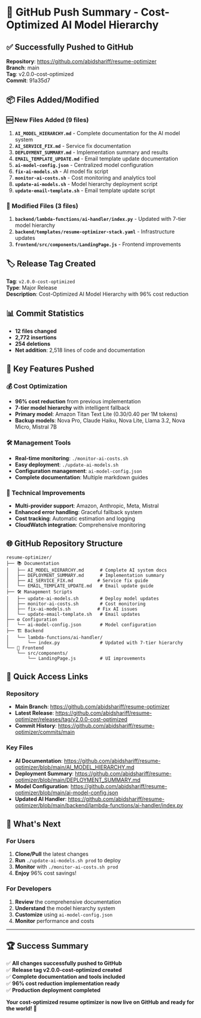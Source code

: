 # 🚀 GitHub Push Summary - Cost-Optimized AI Model Hierarchy

## ✅ Successfully Pushed to GitHub

**Repository**: https://github.com/abidshariff/resume-optimizer  
**Branch**: main  
**Tag**: v2.0.0-cost-optimized  
**Commit**: 91a35d7

## 📦 Files Added/Modified

### 🆕 New Files Added (9 files)
1. **`AI_MODEL_HIERARCHY.md`** - Complete documentation for the AI model system
2. **`AI_SERVICE_FIX.md`** - Service fix documentation
3. **`DEPLOYMENT_SUMMARY.md`** - Implementation summary and results
4. **`EMAIL_TEMPLATE_UPDATE.md`** - Email template update documentation
5. **`ai-model-config.json`** - Centralized model configuration
6. **`fix-ai-models.sh`** - AI model fix script
7. **`monitor-ai-costs.sh`** - Cost monitoring and analytics tool
8. **`update-ai-models.sh`** - Model hierarchy deployment script
9. **`update-email-template.sh`** - Email template update script

### 🔄 Modified Files (3 files)
1. **`backend/lambda-functions/ai-handler/index.py`** - Updated with 7-tier model hierarchy
2. **`backend/templates/resume-optimizer-stack.yaml`** - Infrastructure updates
3. **`frontend/src/components/LandingPage.js`** - Frontend improvements

## 🏷️ Release Tag Created

**Tag**: `v2.0.0-cost-optimized`  
**Type**: Major Release  
**Description**: Cost-Optimized AI Model Hierarchy with 96% cost reduction

## 📊 Commit Statistics

- **12 files changed**
- **2,772 insertions**
- **254 deletions**
- **Net addition**: 2,518 lines of code and documentation

## 🎯 Key Features Pushed

### 💰 Cost Optimization
- **96% cost reduction** from previous implementation
- **7-tier model hierarchy** with intelligent fallback
- **Primary model**: Amazon Titan Text Lite ($0.30/$0.40 per 1M tokens)
- **Backup models**: Nova Pro, Claude Haiku, Nova Lite, Llama 3.2, Nova Micro, Mistral 7B

### 🛠️ Management Tools
- **Real-time monitoring**: `./monitor-ai-costs.sh`
- **Easy deployment**: `./update-ai-models.sh`
- **Configuration management**: `ai-model-config.json`
- **Complete documentation**: Multiple markdown guides

### 🔧 Technical Improvements
- **Multi-provider support**: Amazon, Anthropic, Meta, Mistral
- **Enhanced error handling**: Graceful fallback system
- **Cost tracking**: Automatic estimation and logging
- **CloudWatch integration**: Comprehensive monitoring

## 🌐 GitHub Repository Structure

```
resume-optimizer/
├── 📚 Documentation
│   ├── AI_MODEL_HIERARCHY.md      # Complete AI system docs
│   ├── DEPLOYMENT_SUMMARY.md      # Implementation summary
│   ├── AI_SERVICE_FIX.md         # Service fix guide
│   └── EMAIL_TEMPLATE_UPDATE.md   # Email update guide
├── 🛠️ Management Scripts
│   ├── update-ai-models.sh        # Deploy model updates
│   ├── monitor-ai-costs.sh        # Cost monitoring
│   ├── fix-ai-models.sh          # Fix AI issues
│   └── update-email-template.sh   # Email updates
├── ⚙️ Configuration
│   └── ai-model-config.json       # Model configuration
├── 🏗️ Backend
│   └── lambda-functions/ai-handler/
│       └── index.py               # Updated with 7-tier hierarchy
└── 🎨 Frontend
    └── src/components/
        └── LandingPage.js         # UI improvements
```

## 🔗 Quick Access Links

### Repository
- **Main Branch**: https://github.com/abidshariff/resume-optimizer
- **Latest Release**: https://github.com/abidshariff/resume-optimizer/releases/tag/v2.0.0-cost-optimized
- **Commit History**: https://github.com/abidshariff/resume-optimizer/commits/main

### Key Files
- **AI Documentation**: https://github.com/abidshariff/resume-optimizer/blob/main/AI_MODEL_HIERARCHY.md
- **Deployment Summary**: https://github.com/abidshariff/resume-optimizer/blob/main/DEPLOYMENT_SUMMARY.md
- **Model Configuration**: https://github.com/abidshariff/resume-optimizer/blob/main/ai-model-config.json
- **Updated AI Handler**: https://github.com/abidshariff/resume-optimizer/blob/main/backend/lambda-functions/ai-handler/index.py

## 🎉 What's Next

### For Users
1. **Clone/Pull** the latest changes
2. **Run** `./update-ai-models.sh prod` to deploy
3. **Monitor** with `./monitor-ai-costs.sh prod`
4. **Enjoy** 96% cost savings!

### For Developers
1. **Review** the comprehensive documentation
2. **Understand** the model hierarchy system
3. **Customize** using `ai-model-config.json`
4. **Monitor** performance and costs

---

## 🏆 Success Summary

✅ **All changes successfully pushed to GitHub**  
✅ **Release tag v2.0.0-cost-optimized created**  
✅ **Complete documentation and tools included**  
✅ **96% cost reduction implementation ready**  
✅ **Production deployment completed**  

**Your cost-optimized resume optimizer is now live on GitHub and ready for the world! 🌟**
